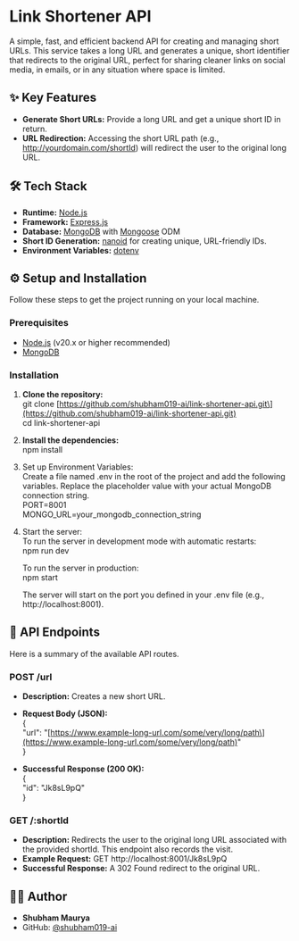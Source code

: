 # **Link Shortener API**

A simple, fast, and efficient backend API for creating and managing short URLs. This service takes a long URL and generates a unique, short identifier that redirects to the original URL, perfect for sharing cleaner links on social media, in emails, or in any situation where space is limited.

## **✨ Key Features**

* **Generate Short URLs:** Provide a long URL and get a unique short ID in return.  
* **URL Redirection:** Accessing the short URL path (e.g., http://yourdomain.com/shortId) will redirect the user to the original long URL.

## **🛠️ Tech Stack**

* **Runtime:** [Node.js](https://nodejs.org/)  
* **Framework:** [Express.js](https://expressjs.com/)  
* **Database:** [MongoDB](https://www.mongodb.com/) with [Mongoose](https://mongoosejs.com/) ODM  
* **Short ID Generation:** [nanoid](https://www.npmjs.com/package/nanoid) for creating unique, URL-friendly IDs.  
* **Environment Variables:** [dotenv](https://www.npmjs.com/package/dotenv)

## **⚙️ Setup and Installation**

Follow these steps to get the project running on your local machine.

### **Prerequisites**

* [Node.js](https://nodejs.org/) (v20.x or higher recommended)  
* [MongoDB](https://www.mongodb.com/try/download/community)

### **Installation**

1. **Clone the repository:**  
   git clone \[https://github.com/shubham019-ai/link-shortener-api.git\](https://github.com/shubham019-ai/link-shortener-api.git)  
   cd link-shortener-api

2. **Install the dependencies:**  
   npm install

3. Set up Environment Variables:  
   Create a file named .env in the root of the project and add the following variables. Replace the placeholder value with your actual MongoDB connection string.  
   PORT=8001  
   MONGO\_URL=your\_mongodb\_connection\_string

4. Start the server:  
   To run the server in development mode with automatic restarts:  
   npm run dev

   To run the server in production:  
   npm start

   The server will start on the port you defined in your .env file (e.g., http://localhost:8001).

## **🚀 API Endpoints**

Here is a summary of the available API routes.

### **POST /url**

* **Description:** Creates a new short URL.  
* **Request Body (JSON):**  
  {  
    "url": "\[https://www.example-long-url.com/some/very/long/path\](https://www.example-long-url.com/some/very/long/path)"  
  }

* **Successful Response (200 OK):**  
  {  
    "id": "Jk8sL9pQ"  
  }

### **GET /:shortId**

* **Description:** Redirects the user to the original long URL associated with the provided shortId. This endpoint also records the visit.  
* **Example Request:** GET http://localhost:8001/Jk8sL9pQ  
* **Successful Response:** A 302 Found redirect to the original URL.

## **🧑‍💻 Author**

* **Shubham Maurya**  
* GitHub: [@shubham019-ai](https://www.google.com/search?q=https://github.com/shubham019-ai)